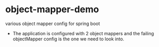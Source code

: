 # object-mapper-demo
various object mapper config for spring boot

* The application is configured with 2 object mappers and the failing objectMapper config is the one we need to look into.
